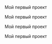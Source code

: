 <p>Мой первый проект</p>
<p>Мой первый проект</p>
<p>Мой первый проект</p>
<p>Мой первый проект</p>
